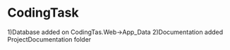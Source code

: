 # CodingTask

1)Database added on CodingTas.Web->App_Data
2)Documentation added ProjectDocumentation folder
